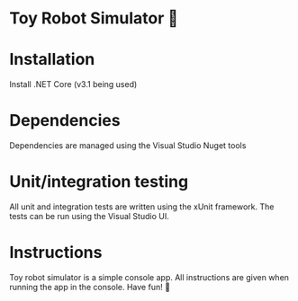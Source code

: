 # Toy Robot Simulator 🤖

# Installation
Install .NET Core (v3.1 being used)

# Dependencies
Dependencies are managed using the Visual Studio Nuget tools

# Unit/integration testing
All unit and integration tests are written using the xUnit framework. The tests can be run using the Visual Studio UI.  

# Instructions
Toy robot simulator is a simple console app. All instructions are given when running the app in the console. Have fun! 🚀
